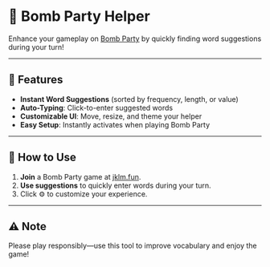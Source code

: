 # 🎲 Bomb Party Helper

Enhance your gameplay on [Bomb Party](https://jklm.fun) by quickly finding word suggestions during your turn!

---

## 🚀 Features

- **Instant Word Suggestions** (sorted by frequency, length, or value)
- **Auto-Typing**: Click-to-enter suggested words
- **Customizable UI**: Move, resize, and theme your helper
- **Easy Setup**: Instantly activates when playing Bomb Party

---

## 📌 How to Use

1. **Join** a Bomb Party game at [jklm.fun](https://jklm.fun).
2. **Use suggestions** to quickly enter words during your turn.
3. Click ⚙️ to customize your experience.

---

## ⚠️ Note

Please play responsibly—use this tool to improve vocabulary and enjoy the game!